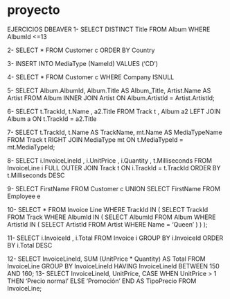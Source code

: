 # proyecto
EJERCICIOS DBEAVER
1-
SELECT DISTINCT Title
FROM Album
WHERE AlbumId <=13


2-
SELECT *
FROM Customer c
ORDER BY Country


3-
INSERT INTO MediaType (NameId)
VALUES (‘CD’)


4-
SELECT *
FROM Customer c
WHERE Company ISNULL


5-
SELECT
Album.AlbumId,
Album.Title AS Album_Title,
Artist.Name AS Artist
FROM Album
INNER JOIN	Artist ON Album.ArtistId = Artist.ArtistId;

6-
SELECT t.TrackId, t.Name , a2.Title
FROM Track t , Album a2
LEFT JOIN Album a
ON t.TrackId = a2.Title

7-
SELECT t.TrackId, t.Name AS TrackName, mt.Name AS MediaTypeName
FROM Track t
RIGHT JOIN MediaType mt
ON t.MediaTypeId = mt.MediaTypeId;








8-
SELECT i.InvoiceLineId , i.UnitPrice , i.Quantity , t.Milliseconds
FROM InvoiceLine i FULL OUTER JOIN Track t
ON i.TrackId = t.TrackId
ORDER BY t.Milliseconds DESC


9-
SELECT FirstName
FROM Customer c
UNION 
SELECT FirstName
FROM Employee e


10-
SELECT *
FROM Invoice Line
WHERE TrackId IN (
	SELECT TrackId
	FROM Track
	WHERE AlbumId IN (
		SELECT AlbumId
		FROM Album
		WHERE ArtistId IN (
			SELECT ArtistId
			FROM Artist
			WHERE Name = ‘Queen’
		)
	)
);


11-
SELECT i.InvoiceId , i.Total
	FROM Invoice i 
	GROUP BY i.InvoiceId
		ORDER BY i.Total DESC


12-
SELECT InvoiceLineId, 
SUM (UnitPrice * Quantity) AS Total
FROM InvoiceLine
GROUP BY InvoiceLineId
HAVING InvoiceLineId BETWEEN 150 AND 160;
13-
SELECT
InvoiceLineId,
UnitPrice,
CASE
	WHEN UnitPrice > 1 THEN ‘Precio normal’
	ELSE ‘Promoción’
END AS TipoPrecio
FROM InvoiceLine;
